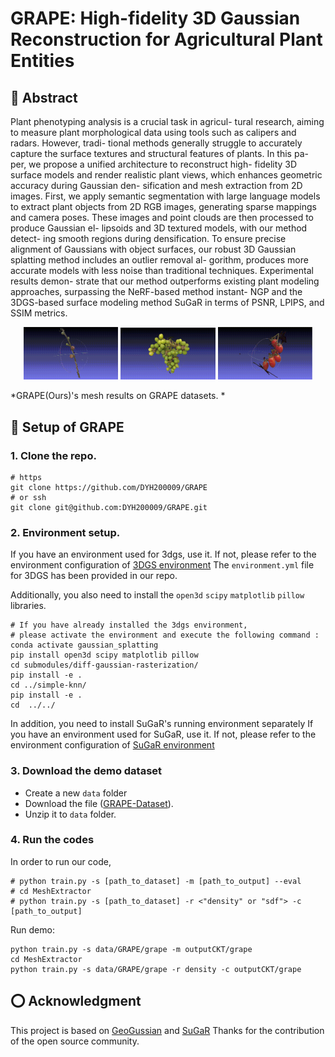 # GRAPE: High-fidelity 3D Gaussian Reconstruction for Agricultural Plant Entities
## 📖 Abstract
Plant phenotyping analysis is a crucial task in agricul-
tural research, aiming to measure plant morphological data
using tools such as calipers and radars. However, tradi-
tional methods generally struggle to accurately capture the
surface textures and structural features of plants. In this pa-
per, we propose a unified architecture to reconstruct high-
fidelity 3D surface models and render realistic plant views,
which enhances geometric accuracy during Gaussian den-
sification and mesh extraction from 2D images. First, we
apply semantic segmentation with large language models
to extract plant objects from 2D RGB images, generating
sparse mappings and camera poses. These images and
point clouds are then processed to produce Gaussian el-
lipsoids and 3D textured models, with our method detect-
ing smooth regions during densification. To ensure precise
alignment of Gaussians with object surfaces, our robust 3D
Gaussian splatting method includes an outlier removal al-
gorithm, produces more accurate models with less noise
than traditional techniques. Experimental results demon-
strate that our method outperforms existing plant modeling
approaches, surpassing the NeRF-based method instant-
NGP and the 3DGS-based surface modeling method SuGaR
in terms of PSNR, LPIPS, and SSIM metrics. 

<div align="center">
<img width="30%" alt="image" src="img/fig.gif">
<img width="30%" alt="image" src="img/grape.gif">
<img width="30%" alt="image" src="img/tomato.gif">
</div>

*GRAPE(Ours)'s mesh results on GRAPE datasets. *





## 🔧 Setup of GRAPE
### 1. Clone the repo.
```
# https
git clone https://github.com/DYH200009/GRAPE
# or ssh
git clone git@github.com:DYH200009/GRAPE.git
```

### 2. Environment setup.
If you have an environment used for 3dgs, use it. 
If not, please refer to the environment configuration of [3DGS environment](https://github.com/graphdeco-inria/gaussian-splatting?tab=readme-ov-file#local-setup) 
The ``environment.yml`` file for 3DGS has been provided in our repo.

Additionally, you also need to install the 
``open3d`` ``scipy`` ``matplotlib`` ``pillow``
libraries.

```
# If you have already installed the 3dgs environment,
# please activate the environment and execute the following command :
conda activate gaussian_splatting
pip install open3d scipy matplotlib pillow
cd submodules/diff-gaussian-rasterization/
pip install -e .
cd ../simple-knn/
pip install -e .
cd  ../../
```
In addition, you need to install SuGaR's running environment separately 
If you have an environment used for SuGaR, use it. 
If not, please refer to the environment configuration of [SuGaR environment](https://github.com/Anttwo/SuGaR?tab=readme-ov-file#installation) 

### 3. Download the demo dataset
- Create a new ``data`` folder
- Download the file ([GRAPE-Dataset](https://drive.google.com/file/d/153DR5sdkT8pJUXNnMED4pkLfhWcas4MW/view?usp=sharing)).
- Unzip it to ``data`` folder.

### 4. Run the codes 
In order to run our code, 
```
# python train.py -s [path_to_dataset] -m [path_to_output] --eval
# cd MeshExtractor
# python train.py -s [path_to_dataset] -r <"density" or "sdf"> -c [path_to_output]
```
Run demo:
```
python train.py -s data/GRAPE/grape -m outputCKT/grape 
cd MeshExtractor
python train.py -s data/GRAPE/grape -r density -c outputCKT/grape 
```



## ⭕️ Acknowledgment
This project is based on [GeoGussian](https://github.com/yanyan-li/GeoGaussian) and [SuGaR](https://github.com/Anttwo/SuGaR) 
Thanks for the contribution of the open source community.




<!-- ## ✉️ Citation
If you find this project useful in your research, please consider cite:

*BibTex*
```
@article{li2024geogaussian,
  title={GeoGaussian: Geometry-aware Gaussian Splatting for Scene Rendering},
  author={Li, Yanyan and Lyu, Chenyu and Di, Yan and Zhai, Guangyao and Lee, Gim Hee and Tombari, Federico},
  journal={arXiv preprint arXiv:2403.11324},
  year={2024}
}
``` -->
